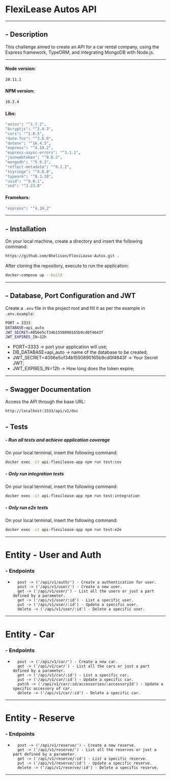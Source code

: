 # FlexiLease Autos API

---

## - Description

This challenge aimed to create an API for a car rental company, using the Express framework, TypeORM, and integrating MongoDB with Node.js.

---

#### Node version:
```bash
20.11.1
```

#### NPM version:
```bash
10.2.4
```

#### Libs:
```bash
"axios": "^1.7.2",
"bcryptjs": "^2.4.3",
"cors": "^2.8.5",
"date-fns": "^3.6.0",
"dotenv": "^16.4.5",
"express": "^4.19.2",
"express-async-errors": "^3.1.1",
"jsonwebtoken": "^9.0.2",
"mongodb": "^5.9.2",
"reflect-metadata": "^0.2.2",
"tsyringe": "^4.8.0",
"typeorm": "^0.3.20",
"uuid": "^9.0.1",
"zod": "^3.23.8"
```

#### Framekors:
```bash
"express": "^4.19.2"
```

---

## - Installation
On your local machine, create a directory and insert the following command:
```bash
https://github.com/0helison/FlexiLease-Autos.git .
```
After cloning the repository, execute to run the application:
```bash
docker-compose up --build
```
---

## - Database, Port Configuration and JWT
Create a `.env` file in the project root and fill it as per the example in `.env.example`:
```bash
PORT = 3333
DATABASE=api_auto
JWT_SECRET=4056e5cf34b1550890165b9cd0f4643f
JWT_EXPIRES_IN=12h
```
- PORT=3333 → port your application will use;
- DB_DATABASE=api_auto → name of the database to be created;
- JWT_SECRET=4056e5cf34b1550890165b9cd0f4643f →  Your Secret JWT;
- JWT_EXPIRES_IN=12h → How long does the token expire;
---

## - Swagger Documentation

Access the API through the base URL:
```bash
http://localhost:3333/api/v1/doc
```

## - Tests
##### - Run all tests and achieve application coverage
On your local terminal, insert the following command:
```bash
docker exec -it api-flexilease-app npm run test:cov
```

##### - Only run integration tests
On your local terminal, insert the following command:
```bash
docker exec -it api-flexilease-app npm run test:integration
```

##### - Only run e2e tests
On your local terminal, insert the following command:
```bash
docker exec -it api-flexilease-app npm run test:e2e
```
---

# Entity - User and Auth

###  - Endpoints
-
  ```
    post -> ('/api/v1/auth/') - Create a authentication for user.
    post -> ('/api/v1/user/') - Create a new user.
    get -> ('/api/v1/user/') - List all the users or just a part defined by a parameter.
    get -> ('/api/v1/user/:id') - List a specific user.
    put -> ('/api/v1/user/:id') - Update a specific user.
    delete -> ('/api/v1/user/:id') - Delete a specific user.
  ```
---
# Entity - Car

###  - Endpoints
-
  ```
    post -> ('/api/v1/car/') - Create a new car.
    get -> ('/api/v1/car/') - List all the cars or just a part defined by a parameter.
    get -> ('/api/v1/car/:id') - List a specific car.
    put -> ('/api/v1/car/:id') - Update a specific car.
    patch -> ('/api/v1/car/:id/accessories/:accessoryId') - Update a specific accessory of car.
    delete -> ('/api/v1/car/:id') - Delete a specific car.
  ```
 ---
# Entity - Reserve

###  - Endpoints
-
  ```
    post -> ('/api/v1/reserve/') - Create a new reserve.
    get -> ('/api/v1/reserve/') - List all the reserves or just a part defined by a parameter.
    get -> ('/api/v1/reserve/:id') - List a specific reserve.
    put -> ('/api/v1/reserve/:id') - Update a specific reserve.
    delete -> ('/api/v1/reserve/:id') - Delete a specific reserve.
  ```
---


